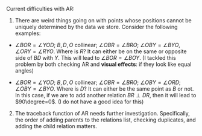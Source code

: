Current difficulties with AR:

1. There are weird things going on with points whose positions cannot be uniquely determined by the data we store. 
Consider the following examples:

- $\angle BOR=\angle YOD$; $B,D,O$ collinear; $\angle OBR=\angle BRO$; $\angle OBY=\angle BYO$, $\angle ORY=\angle RYO$. 
Where is $R$? It can either be on the same or opposite side of $BD$ with $Y$. This will lead to $\angle BOR=\angle BOY$. (I tackled this problem by both checking AR and __visual effects__: if they look like equal angles)

- $\angle BOR=\angle YOD$; $B,D,O$ collinear; $\angle OBR=\angle BRO$; $\angle OBY=\angle ORD$; $\angle OBY=\angle BYO$. Where is $D$? It can either be the same point as $B$ or not. In this case, if we are to add another relation $BR\perp DR$, then it will lead to $90\degree=0$. (I do not have a good idea for this)

2. The traceback function of AR needs further investigation. Specifically, the order of adding parents to the relations list, checking duplicates, and adding the child relation matters. 